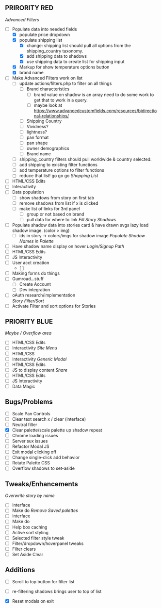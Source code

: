 ## PRIRORITY RED
*Advanced Filters*
  - [ ] Populate data into needed fields
  	- [x] populate price dropdown
  	- [x] populate shipping list
  		- [x] change: shipping list should pull all options from the shipping_country taxonomy.
		- [x] add shipping data to shadows
		- [x] use shipping data to create list for shipping input
	- [x] Markup for show temperature options button 
  	- [x] brand name 
  - [ ] Make Advanced Filters work on list
  	- [ ] update actions/filters.php to filter on all things 
		- [ ] Brand characteristics
			- [ ] brand value on shadow is an array need to do some work to get that to work in a query.
			- [ ] maybe look at https://www.advancedcustomfields.com/resources/bidirectional-relationships/
		- [ ] Shipping Country
		- [ ] Vividness?
		- [ ] lightness?
		- [ ] pan format
		- [ ] pan shape
		- [ ] owner demographics
		- [ ] Brand name
  	- [ ] shipping_country filters should pull worldwide & country selected.
  	- [ ] add shipping to existing filter functions 
  	- [ ] add temperature options to filter functions
  	- [ ] reduce that list! go go go
*Shopping List*
  - [ ] HTML/CSS Edits
  - [ ] Interactivity
  - [ ] Data population
  	- [ ] show shadows from story on first tab
  	- [ ] remove shadows from list if x is clicked
  	- [ ] make list of links for 3rd panel
		- [ ] group or not based on brand
		- [ ] pull data for where to link
*Fill Story Shadows*
  - [ ] Populate shadow data into stories card & have drawn svgs lazy load shadow image. (color > img)
  	- [ ] ids in story -> colors/imgs for shadow image 
*Populate Shadow Names in Palette*
  - [ ] Have shadow name display on hover
*Login/Signup Path*
  - [ ] HTML/CSS Edits
  - [ ] JS Interactivity
  - [ ] User acct creation
  	- [ ]  
  - [ ] Making forms do things
  - [ ] Gumroad...stuff
    - [ ] Create Account
    - [ ] Dev integration
  - [ ] oAuth research/implementation  
*Story Filter/Sort*
  - [ ] Activate Filter and sort options for Stories
  
## PRIORITY BLUE
*Maybe / Overflow area*
  - [ ] HTML/CSS Edits
  - [ ] Interactivity
*Site Menu*
  - [ ] HTML/CSS
  - [ ] Interactivity
*Generic Modal*
  - [ ] HTML/CSS Edits
  - [ ] JS to display content
*Share*
  - [ ] HTML/CSS Edits
  - [ ] JS Interactivity
  - [ ] Data Magic
  
## Bugs/Problems

- [ ] Scale Pan Controls
- [ ] Clear text search x / clear (interface)
- [ ] Neutral filter
- [x] Clear palette/scale palette up shadow repeat
- [ ] Chrome loading issues
- [ ] Server sux issues
- [ ] Refactor Modal JS
- [ ] Exit modal clicking off
- [ ] Change single-click add behavior
- [ ] Rotate Palette CSS
- [ ] Overflow shadows to set-aside

## Tweaks/Enhancements 
*Overwrite story by name*
  - [ ] Interface
  - [ ] Make do
*Remove Saved palettes*
  - [ ] Interface
  - [ ] Make do
- [ ] Help box caching
- [ ] Active sort styling
- [ ] Selected filter style tweak
- [ ] Filter/dropdown/hoverpanel tweaks
- [ ] Filter clears
- [ ] Set Aside Clear

## Additions

- [ ] Scroll to top button for filter list
- [ ] re-filtering shadows brings user to top of list
- [x] Reset modals on exit



